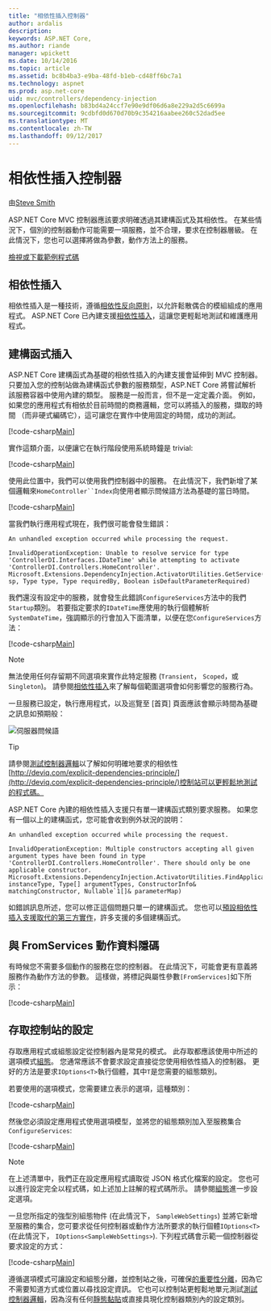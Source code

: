 ```yaml
---
title: "相依性插入控制器"
author: ardalis
description: 
keywords: ASP.NET Core,
ms.author: riande
manager: wpickett
ms.date: 10/14/2016
ms.topic: article
ms.assetid: bc8b4ba3-e9ba-48fd-b1eb-cd48ff6bc7a1
ms.technology: aspnet
ms.prod: asp.net-core
uid: mvc/controllers/dependency-injection
ms.openlocfilehash: b83bd4a24ccf7e90e9df06d6a8e229a2d5c6699a
ms.sourcegitcommit: 9cdbfd0d670d70b9c354216aabee260c52dad5ee
ms.translationtype: MT
ms.contentlocale: zh-TW
ms.lasthandoff: 09/12/2017
---
```

# <a name="dependency-injection-into-controllers"></a>相依性插入控制器

<a name=dependency-injection-controllers></a>

由[Steve Smith](https://ardalis.com/)

ASP.NET Core MVC 控制器應該要求明確透過其建構函式及其相依性。 在某些情況下，個別的控制器動作可能需要一項服務，並不合理，要求在控制器層級。 在此情況下，您也可以選擇將做為參數，動作方法上的服務。

[檢視或下載範例程式碼](https://github.com/aspnet/Docs/tree/master/aspnetcore/mvc/controllers/dependency-injection/sample)

## <a name="dependency-injection"></a>相依性插入

相依性插入是一種技術，遵循[相依性反向原則](http://deviq.com/dependency-inversion-principle/)，以允許鬆散偶合的模組組成的應用程式。 ASP.NET Core 已內建支援[相依性插入](../../fundamentals/dependency-injection.md)，這讓您更輕鬆地測試和維護應用程式。

## <a name="constructor-injection"></a>建構函式插入

ASP.NET Core 建構函式為基礎的相依性插入的內建支援會延伸到 MVC 控制器。 只要加入您的控制站做為建構函式參數的服務類型，ASP.NET Core 將嘗試解析該服務容器中使用內建的類型。 服務是一般而言，但不是一定定義介面。 例如，如果您的應用程式有相依於目前時間的商務邏輯，您可以將插入的服務，擷取的時間 （而非硬式編碼它），這可讓您在實作中使用固定的時間，成功的測試。

[!code-csharp[Main](dependency-injection/sample/src/ControllerDI/Interfaces/IDateTime.cs)]


實作這類介面，以便讓它在執行階段使用系統時鐘是 trivial:

[!code-csharp[Main](dependency-injection/sample/src/ControllerDI/Services/SystemDateTime.cs)]


使用此位置中，我們可以使用我們控制器中的服務。 在此情況下，我們新增了某個邏輯來`HomeController``Index`向使用者顯示問候語方法為基礎的當日時間。

[!code-csharp[Main](./dependency-injection/sample/src/ControllerDI/Controllers/HomeController.cs?highlight=8,10,12,17,18,19,20,21,22,23,24,25,26,27,28,29,30&range=1-31,51-52)]

當我們執行應用程式現在，我們很可能會發生錯誤：

<!-- literal_block {"ids": [], "xml:space": "preserve"} -->

```
An unhandled exception occurred while processing the request.

InvalidOperationException: Unable to resolve service for type 'ControllerDI.Interfaces.IDateTime' while attempting to activate 'ControllerDI.Controllers.HomeController'.
Microsoft.Extensions.DependencyInjection.ActivatorUtilities.GetService(IServiceProvider sp, Type type, Type requiredBy, Boolean isDefaultParameterRequired)
```

我們還沒有設定中的服務，就會發生此錯誤`ConfigureServices`方法中的我們`Startup`類別。 若要指定要求的`IDateTime`應使用的執行個體解析`SystemDateTime`，強調顯示的行會加入下面清單，以便在您`ConfigureServices`方法：

[!code-csharp[Main](./dependency-injection/sample/src/ControllerDI/Startup.cs?highlight=4&range=26-27,42-44)]

> [!NOTE]
> 無法使用任何存留期不同選項來實作此特定服務 (`Transient`， `Scoped`，或`Singleton`)。 請參閱[相依性插入](../../fundamentals/dependency-injection.md)來了解每個範圍選項會如何影響您的服務行為。

一旦服務已設定，執行應用程式，以及巡覽至 [首頁] 頁面應該會顯示時間為基礎之訊息如預期般：

![伺服器問候語](dependency-injection/_static/server-greeting.png)

>[!TIP]
> 請參閱[測試控制器邏輯](testing.md)以了解如何明確地要求的相依性[http://deviq.com/explicit-dependencies-principle/](http://deviq.com/explicit-dependencies-principle/)控制站可以更輕鬆地測試的程式碼。

ASP.NET Core 內建的相依性插入支援只有單一建構函式類別要求服務。 如果您有一個以上的建構函式，您可能會收到例外狀況的說明：

<!-- literal_block {"ids": [], "xml:space": "preserve"} -->

```
An unhandled exception occurred while processing the request.

InvalidOperationException: Multiple constructors accepting all given argument types have been found in type 'ControllerDI.Controllers.HomeController'. There should only be one applicable constructor.
Microsoft.Extensions.DependencyInjection.ActivatorUtilities.FindApplicableConstructor(Type instanceType, Type[] argumentTypes, ConstructorInfo& matchingConstructor, Nullable`1[]& parameterMap)
```

如錯誤訊息所述，您可以修正這個問題只單一的建構函式。 您也可以[預設相依性插入支援取代的第三方實作](../../fundamentals/dependency-injection.md#replacing-the-default-services-container)，許多支援的多個建構函式。

## <a name="action-injection-with-fromservices"></a>與 FromServices 動作資料隱碼

有時候您不需要多個動作的服務在您的控制器。 在此情況下，可能會更有意義將服務作為動作方法的參數。 這樣做，將標記與屬性參數`[FromServices]`如下所示：

[!code-csharp[Main](./dependency-injection/sample/src/ControllerDI/Controllers/HomeController.cs?highlight=1&range=33-38)]

## <a name="accessing-settings-from-a-controller"></a>存取控制站的設定

存取應用程式或組態設定從控制器內是常見的模式。 此存取都應該使用中所述的選項模式[組態](../../fundamentals/configuration.md)。 您通常應該不會要求設定直接從您使用相依性插入的控制器。 更好的方法是要求`IOptions<T>`執行個體，其中`T`是您需要的組態類別。

若要使用的選項模式，您需要建立表示的選項，這種類別：

[!code-csharp[Main](dependency-injection/sample/src/ControllerDI/Model/SampleWebSettings.cs)]

然後您必須設定應用程式使用選項模型，並將您的組態類別加入至服務集合`ConfigureServices`:

[!code-csharp[Main](./dependency-injection/sample/src/ControllerDI/Startup.cs?highlight=3,4,5,6,9,16,19&range=14-44)]

> [!NOTE]
> 在上述清單中，我們正在設定應用程式讀取從 JSON 格式化檔案的設定。 您也可以進行設定完全以程式碼，如上述加上註解的程式碼所示。 請參閱[組態](../../fundamentals/configuration.md)進一步設定選項。

一旦您所指定的強型別組態物件 (在此情況下， `SampleWebSettings`) 並將它新增至服務的集合，您可要求從任何控制器或動作方法所要求的執行個體`IOptions<T>`(在此情況下， `IOptions<SampleWebSettings>`). 下列程式碼會示範一個控制器從要求設定的方式：

[!code-csharp[Main](./dependency-injection/sample/src/ControllerDI/Controllers/SettingsController.cs?highlight=3,5,7&range=7-22)]

遵循選項模式可讓設定和組態分離，並控制站之後，可確保[的重要性分離](http://deviq.com/separation-of-concerns/)，因為它不需要知道方式或位置以尋找設定資訊。 它也可以控制站更輕鬆地單元測試[測試控制器邏輯](testing.md)，因為沒有任何[靜態黏貼](http://deviq.com/static-cling/)或直接具現化控制器類別內的設定類別。
